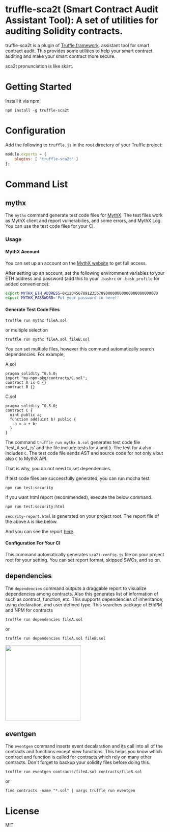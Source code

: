 # truffle-sca2t (Smart Contract Audit Assistant Tool): A set of utilities for auditing Solidity contracts.

truffle-sca2t is a plugin of [Truffle framework](https://truffleframework.com/docs/truffle/overview). assistant tool for smart contract audit. This provides some utilities to help your smart contract auditing and make your smart contract more secure.

sca2t pronunciation is like skärt.

# Getting Started

Install it via npm:

```console
npm install -g truffle-sca2t
```

# Configuration
Add the following to `truffle.js` in the root directory of your Truffle project:
```javascript
module.exports = {
    plugins: [ "truffle-sca2t" ]
};
```

# Command List
## mythx
The `mythx` command generate test code files for [MythX](https://mythx.io/). The test files work as MythX client and report vulnerabilies, and some errors, and MythX Log. You can use the test code files for your CI.

### Usage
#### MythX Account
You can set up an account on the [MythX website](https://mythx.io) to get full access.

After setting up an account, set the following enviromment variables to your ETH address and password (add this to your `.bashrc` or `.bash_profile` for added convenience):
```bash
export MYTHX_ETH_ADDRESS=0x1234567891235678900000000000000000000000
export MYTHX_PASSWORD='Put your password in here!'
```

#### Generate Test Code Files
```console
truffle run mythx fileA.sol
```
or multiple selection
```console
truffle run mythx fileA.sol fileB.sol
```

You can set multiple files, however this command automatically search dependencies. For example,

A.sol
```solidity
pragma solidity ^0.5.0;
import "my-npm-pkg/contracts/C.sol";
contract A is C {}
contract B {}
```

C.sol
```solidity
pragma solidity ^0.5.0;
contract C {
  uint public a;
  function add(uint b) public {
    a = a + b;
  }
}
```

The command `truffle run mythx A.sol` generates test code file 'test_A.sol_.js' and the file include tests for `A` and `B`. The test for `A` also includes `C`. The test code file sends AST and source code for not only `A` but also `C` to MythX API.

That is why, you do not need to set dependencies.

If test code files are successfully generated, you can run mocha test.

```
npm run test:security
```

if you want html report (recommended), execute the below command.

```
npm run test:security:html
```

`security-report.html` is generated on your project root. The report file of the above `A` is like below. 

And you can see the report [here](http://htmlpreview.github.io/?https://github.com/tagomaru/static-for-github/blob/master/truffle-sca2t/truffle-sca2t-mythx/security-report1.html).

#### Configuration For Your CI
This command automatically generates `sca2t-config.js` file on your project root for your setting. You can set report format, skipped SWCs, and so on.


## dependencies

The `dependencies` command outputs a draggable report to visualize dependencies among contracts.
Also this generates list of information of such as contract, function, etc.
This supports dependencies of inheritance, using declaration, and user defined type.
This searches package of EthPM and NPM for contracts

```console
truffle run dependencies fileA.sol
```

or

```console
truffle run dependencies fileA.sol fileB.sol
```

<img src="https://raw.githubusercontent.com/wiki/tagomaru/sca2t/images/dependencies.png" height="236">

## eventgen

The `eventgen` command inserts event decalaration and its call into all of the contracts and functions except view functions.
This helps you know which contract and function is called for contracts which rely on many other contracts.
Don't forget to backup your solidity files before doing this.

```console
truffle run eventgen contracts/fileA.sol contracts/fileB.sol
```
or

```console
find contracts -name "*.sol" | xargs truffle run eventgen
```

# License
MIT
